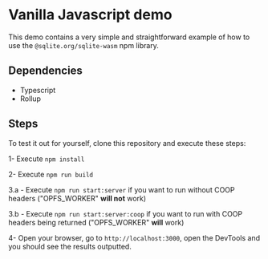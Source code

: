 # Vanilla Javascript demo
This demo contains a very simple and straightforward example of how to use the `@sqlite.org/sqlite-wasm` npm library.

## Dependencies
* Typescript
* Rollup

## Steps
To test it out for yourself, clone this repository and execute these steps:

1- Execute `npm install`

2- Execute `npm run build`

3.a - Execute `npm run start:server` if you want to run without COOP headers ("OPFS_WORKER" **will not** work)

3.b - Execute `npm run start:server:coop` if you want to run with COOP headers being returned ("OPFS_WORKER" **will** work)


4- Open your browser, go to `http://localhost:3000`, open the DevTools and you should see the results outputted.

